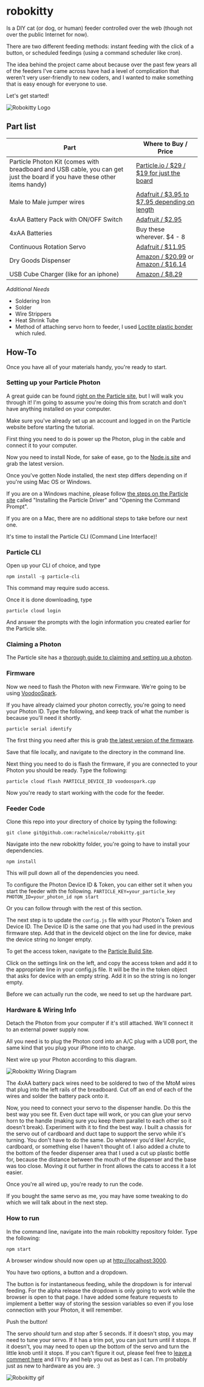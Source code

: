 # robokitty
Is a DIY cat (or dog, or human) feeder controlled over the web (though not over
the public Internet for now).

There are two different feeding methods: instant feeding with the click of a button, or scheduled feedings (using a command scheduler like cron).

The idea behind the project came about because over the past few years all of the feeders I've came across have had a level of complication that weren't very user-friendly to new coders, and I wanted to make something that is easy enough for everyone to use.

Let's get started!

![Robokitty Logo](robokitty-logo.jpg)


## Part list

| Part  | Where to Buy / Price |
| ------------- | ------------- |
| Particle Photon Kit (comes with breadboard and USB cable, you can get just the board if you have these other items handy)  | [Particle.io / $29 / $19 for just the board](https://store.particle.io/)  |
| Male to Male jumper wires  | [Adafruit / $3.95 to $7.95 depending on length](http://www.adafruit.com/search?q=male+male+jumper&b=1)  |
| 4xAA Battery Pack with ON/OFF Switch  | [Adafruit / $2.95](https://www.adafruit.com/products/830)  |
| 4xAA Batteries  | Buy these wherever. $4 - 8  |
| Continuous Rotation Servo  | [Adafruit / $11.95](https://www.adafruit.com/products/154)  |
| Dry Goods Dispenser | [Amazon / $20.99](http://www.amazon.com/Zevro-KCH-06114-Dispenser-Black-Chrome/dp/B00013K8O4/) or [Amazon / $16.14](http://www.amazon.com/Portion-Control-Compact-Edition-Dispenser/dp/B009Q8PZMK)  |
| USB Cube Charger (like for an iphone) | [Amazon / $8.29](http://www.amazon.com/Apple-Authentic-Adapter-iPhone-Touch/dp/B010NYA6VK/ref=sr_1_5?ie=UTF8&qid=1448330240&sr=8-5&keywords=usb+cube+charger)  |

*Additional Needs*
* Soldering Iron
* Solder
* Wire Strippers
* Heat Shrink Tube
* Method of attaching servo horn to feeder, I used [Loctite plastic bonder](http://www.loctiteproducts.com/p/epxy_plstc_s/overview/Loctite-Epoxy-Plastic-Bonder.htm) which ruled.

## How-To

Once you have all of your materials handy, you're ready to start.

### Setting up your Particle Photon

A great guide can be found [right on the Particle site](https://docs.particle.io/guide/getting-started/connect/photon/), but I will walk you through it! I'm going to assume you're doing this from scratch and don't have anything installed on your computer.

Make sure you've already set up an account and logged in on the Particle website before starting the tutorial.

First thing you need to do is power up the Photon, plug in the cable and connect it to your computer.

Now you need to install Node, for sake of ease, go to the [Node.js site](https://nodejs.org/) and grab the latest version.

Once you've gotten Node installed, the next step differs depending on if you're using Mac OS or Windows.

If you are on a Windows machine, please follow [the steps on the Particle site](https://docs.particle.io/guide/getting-started/connect/photon/#installing-the-particle-driver) called "Installing the Particle Driver" and "Opening the Command Prompt".

If you are on a Mac, there are no additional steps to take before our next one.

It's time to install the Particle CLI (Command Line Interface)! 

### Particle CLI

Open up your CLI of choice, and type 

```
npm install -g particle-cli
```

This command may require sudo access.

Once it is done downloading, type 

```
particle cloud login
```

And answer the prompts with the login information you created earlier for the Particle site.


### Claiming a Photon

The Particle site has a [thorough guide to claiming and setting up a photon](https://docs.particle.io/guide/getting-started/connect/photon/#connecting-your-device).


### Firmware
Now we need to flash the Photon with new Firmware. We're going to be using [VoodooSpark](https://github.com/voodootikigod/voodoospark).

If you have already claimed your photon correctly, you're going to need your Photon ID. Type the following, and keep track of what the number is because you'll need it shortly.

```
particle serial identify
```

The first thing you need after this is grab [the latest version of the firmware](https://github.com/voodootikigod/voodoospark/blob/master/firmware/voodoospark.cpp).

Save that file locally, and navigate to the directory in the command line.

Next thing you need to do is flash the firmware, if you are connected to your Photon you should be ready. Type the following:

```
particle cloud flash PARTICLE_DEVICE_ID voodoospark.cpp
```

Now you're ready to start working with the code for the feeder.

### Feeder Code

Clone this repo into your directory of choice by typing the following:

```
git clone git@github.com:rachelnicole/robokitty.git
```

Navigate into the new robokitty folder, you're going to have to install your dependencies.

```
npm install
```

This will pull down all of the dependencies you need.

To configure the Photon Device ID & Token, you can either set it when you start the feeder with the following.
```PARTICLE_KEY=your_particle_key PHOTON_ID=your_photon_id npm start```

Or you can follow through with the rest of this section.

The next step is to update the `config.js` file with your Photon's Token and Device ID. The Device ID is the same one that you had used in the previous firmware step. Add that in the deviceId object on the line for device, make the device string no longer empty.

To get the access token, navigate to the [Particle Build Site](https://build.particle.io/).

Click on the settings link on the left, and copy the access token and add it to the appropriate line in your config.js file. It will be the in the token object that asks for device with an empty string. Add it in so the string is no longer empty.

Before we can actually run the code, we need to set up the hardware part.

### Hardware & Wiring Info

Detach the Photon from your computer if it's still attached. We'll connect it to an external power supply now.

All you need is to plug the Photon cord into an A/C plug with a UDB port, the same kind that you plug your iPhone into to charge.

Next wire up your Photon according to this diagram.

![Robokitty Wiring Diagram](robokitty_wiring.png)

The 4xAA battery pack wires need to be soldered to two of the MtoM wires that plug into the left rails of the breadboard. Cut off an end of each of the wires and solder the battery pack onto it.

Now, you need to connect your servo to the dispenser handle. Do this the best way you see fit. Even duct tape will work, or you can glue your servo horn to the handle (making sure you keep them parallel to each other so it doesn't break). Experiment with it to find the best way. I built a chassis for the servo out of cardboard and duct tape to support the servo while it's turning. You don't have to do the same. Do whatever you'd like! Acrylic, cardboard, or something else I haven't thought of. I also added a chute to the bottom of the feeder dispenser area that I used a cut up plastic bottle for, because the distance between the mouth of the dispenser and the base was too close. Moving it out further in front allows the cats to access it a lot easier.

Once you're all wired up, you're ready to run the code.

If you bought the same servo as me, you may have some tweaking to do which we will talk about in the next step.


### How to run 

In the command line, navigate into the main robokitty repository folder. Type the following:

```
npm start
```

A browser window should now open up at [http://localhost:3000](http://localhost:3000).

You have two options, a button and a dropdown. 

The button is for instantaneous feeding, while the dropdown is for interval feeding. For the alpha release the dropdown is only going to work while the browser is open to that page. I have added some feature requests to implement a better way of storing the session variables so even if you lose connection with your Photon, it will remember. 

Push the button! 

The servo *should* turn and stop after 5 seconds. If it doesn't stop, you may need to tune your servo. If it has a trim pot, you can just turn until it stops. If it doesn't, you may need to open up the bottom of the servo and turn the little knob until it stops. If you can't figure it out, please feel free to [leave a comment here](https://github.com/rachelnicole/robokitty/issues/25) and I'll try and help you out as best as I can. I'm probably just as new to hardware as you are. :)

![Robokitty gif](robokitty-in-action.gif)
